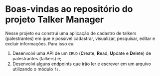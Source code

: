 # Boas-vindas ao repositório do projeto Talker Manager

  Nesse projeto eu construí uma aplicação de cadastro de talkers (palestrantes) em que é possível cadastrar, visualizar, pesquisar, editar e excluir informações. Para isso eu:

  1. Desenvolvi uma API de um `CRUD` (**C**reate, **R**ead, **U**pdate e **D**elete) de palestrantes (talkers) e;
  2. Desenvolvi alguns endpoints que irão ler e escrever em um arquivo utilizando o módulo `fs`.